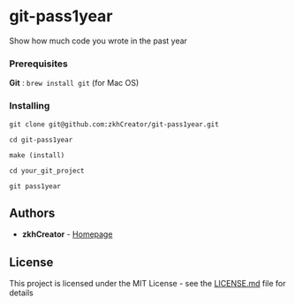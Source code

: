 # git-pass1year

Show how much code you wrote in the past year

### Prerequisites

**Git** : `brew install git` (for Mac OS)

### Installing

`git clone git@github.com:zkhCreator/git-pass1year.git`

`cd git-pass1year`

`make (install)`

`cd your_git_project`

`git pass1year`

## Authors

* **zkhCreator** - [Homepage](https://github.com/zkhCreator)

## License

This project is licensed under the MIT License - see the [LICENSE.md](LICENSE.md) file for details